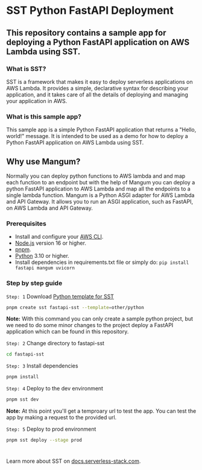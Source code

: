 # SST Python FastAPI Deployment

## This repository contains a sample app for deploying a Python FastAPI application on AWS Lambda using SST.

### What is SST?

SST is a framework that makes it easy to deploy serverless applications on AWS Lambda. It provides a simple, declarative syntax for describing your application, and it takes care of all the details of deploying and managing your application in AWS.

### What is this sample app?

This sample app is a simple Python FastAPI application that returns a "Hello, world!" message. It is intended to be used as a demo for how to deploy a Python FastAPI application on AWS Lambda using SST.

## Why use Mangum?

Normally you can deploy python functions to AWS lambda and and map each function to an endpoint but with the help of Mangum you can deploy a python FastAPI application to AWS Lambda and map all the endpoints to a single lambda function.
Mangum is a Python ASGI adapter for AWS Lambda and API Gateway. It allows you to run an ASGI application, such as FastAPI, on AWS Lambda and API Gateway.

### Prerequisites

- Install and configure your [AWS CLI](https://docs.aws.amazon.com/cli/latest/userguide/getting-started-install.html).
- [Node.js](https://nodejs.org/en/download) version 16 or higher.
- [pnpm](https://pnpm.io/installation).
- [Python](https://www.python.org/downloads/) 3.10 or higher.
- Install dependencies in requirements.txt file or simply do:
  `pip install fastapi mangum uvicorn`

### Step by step guide

`Step: 1` Download [Python template for SST](https://github.com/serverless-stack/sst/tree/master/packages/create-sst/bin/presets/other/python/templates)

```bash
pnpm create sst fastapi-sst --template=other/python
```

**Note:** With this command you can only create a sample python project, but we need to do some minor changes to the project deploy a FastAPI application which can be found in this repository.

`Step: 2` Change directory to fastapi-sst

```bash
cd fastapi-sst
```

`Step: 3` Install dependencies

```bash
pnpm install
```

`Step: 4` Deploy to the dev environment

```bash
pnpm sst dev
```

**Note:** At this point you'll get a temproary url to test the app. You can test the app by making a request to the provided url.

`Step: 5` Deploy to prod environment

```bash
pnpm sst deploy --stage prod
```

#

Learn more about SST on [docs.serverless-stack.com](https://docs.serverless-stack.com/).
